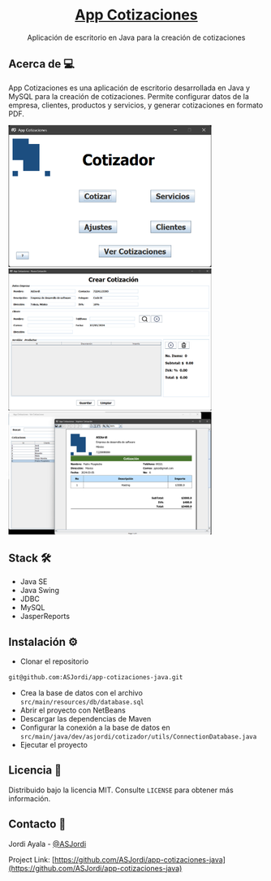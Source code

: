 <div align="center">
  <h1 align="center"><a href="https://github.com/ASJordi/app-cotizaciones-java">App Cotizaciones</a></h1>

  <p align="center">Aplicación de escritorio en Java para la creación de cotizaciones</p>
</div>

## Acerca de :computer:

App Cotizaciones es una aplicación de escritorio desarrollada en Java y MySQL para la creación de cotizaciones. Permite configurar datos de la empresa, clientes, productos y servicios, y generar cotizaciones en formato PDF.

<img src="src/main/resources/app01.png" alt="app01" width="400"/>
<img src="src/main/resources/app02.png" alt="app01" width="400"/>
<img src="src/main/resources/app03.png" alt="app01" width="400"/>

## Stack :hammer_and_wrench:

* Java SE
* Java Swing
* JDBC
* MySQL
* JasperReports

## Instalación :gear:

- Clonar el repositorio
```sh
git@github.com:ASJordi/app-cotizaciones-java.git
```

- Crea la base de datos con el archivo `src/main/resources/db/database.sql`
- Abrir el proyecto con NetBeans
- Descargar las dependencias de Maven
- Configurar la conexión a la base de datos en `src/main/java/dev/asjordi/cotizador/utils/ConnectionDatabase.java`
- Ejecutar el proyecto

## Licencia :page_facing_up:

Distribuido bajo la licencia MIT. Consulte `LICENSE` para obtener más información.

## Contacto :email:

Jordi Ayala - [@ASJordi](https://twitter.com/ASJordi)

Project Link: [https://github.com/ASJordi/app-cotizaciones-java](https://github.com/ASJordi/app-cotizaciones-java)
